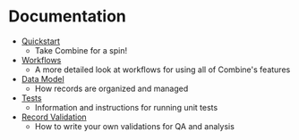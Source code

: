 # Documentation

  * [Quickstart](quickstart.md)
    * Take Combine for a spin!
  * [Workflows](workflows.md)
    * A more detailed look at workflows for using all of Combine's features
  * [Data Model](data_model.md)
    * How records are organized and managed
  * [Tests](tests.md)
    * Information and instructions for running unit tests
  * [Record Validation](record_validation.md)
    * How to write your own validations for QA and analysis
